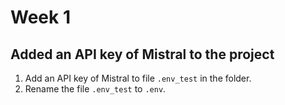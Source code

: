 # Week 1

## Added an API key of Mistral to the project

1. Add an API key of Mistral to file `.env_test` in the folder.
2. Rename the file `.env_test` to `.env`.
 